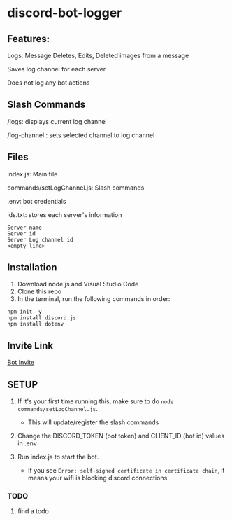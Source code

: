 # discord-bot-logger

## Features:

Logs: Message Deletes, Edits, Deleted images from a message

Saves log channel for each server

Does not log any bot actions


## Slash Commands

/logs: displays current log channel

/log-channel <channel>: sets selected channel to log channel


## Files

index.js: Main file

commands/setLogChannel.js: Slash commands

.env: bot credentials

ids.txt: stores each server's information
```
Server name
Server id
Server Log channel id
<empty line>
```

## Installation

1. Download node.js and Visual Studio Code
2. Clone this repo
3. In the terminal, run the following commands in order:
```
npm init -y
npm install discord.js
npm install dotenv
```

## Invite Link

[Bot Invite](https://discord.com/api/oauth2/authorize?client_id=1143047164520583188&permissions=8&scope=bot)

## SETUP
1. If it's your first time running this, make sure to do `node commands/setLogChannel.js`.

   - This will update/register the slash commands

2. Change the DISCORD_TOKEN (bot token) and CLIENT_ID (bot id) values in .env

3. Run index.js to start the bot.
   - If you see `Error: self-signed certificate in certificate chain`, it means your wifi is blocking discord connections

### TODO

1. find a todo
